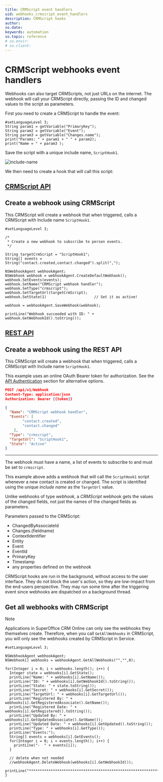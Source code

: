 ```yaml
---
title: CRMScript event handlers
uid: webhooks_crmscript_event_handlers
description: CRMScript hooks
author:
so.date:
keywords: automation
so.topic: reference
# so.envir:
# so.client:
---
```


# CRMScript webhooks event handlers

Webhooks can also target CRMScripts, not just URLs on the internet. The webhook will call your CRMScript directly, passing the ID and changed values to the script as parameters.

First you need to create a CRMScript to handle the event:

```crmscript
#setLanguageLevel 3;
String param1 = getVariable("PrimaryKey");
String param2 = getVariable("Event");
String param3 = getVariable("Changes.name");
print("Params: " + param1 + " " + param2);
print("Name = " + param3 );
```

Save the script with a unique include name, `ScriptHook1`.

![include-name][include-img]

We then need to create a hook that will call this script:

<!-- markdownlint-disable MD051 -->
## [CRMScript API](#tab/Webhook-CRMScript)

## Create a webhook using CRMScript

This CRMScript will create a webhook that when triggered, calls a CRMScript with Include name `ScriptHook1`.

```crmscript
#setLanguageLevel 3;

/*
 * Create a new webhook to subscribe to person events.
 */

String targetCrmScript = "ScriptHook1";
String[] events = String("contact.created,contact.changed").split(",");

NSWebhookAgent webhookAgent;
NSWebhook webhook = webhookAgent.CreateDefaultWebhook();
webhook.SetEvents(events);
webhook.SetName("CRMScript webhook handler");
webhook.SetType("crmscript");
webhook.SetTargetUrl(targetCrmScript);
webhook.SetState(1)                      // Set it as active!

webhook = webhookAgent.SaveWebhook(webhook);

printLine("Webhook succeeded with ID: " + webhook.GetWebhookId().toString());
```

## [REST API](#tab/Webhook-REST)

## Create a webhook using the REST API

This CRMScript will create a webhook that when triggered, calls a CRMScript with Include name `ScriptHook1`.

This example uses an online OAuth Bearer token for authorization. See the [API Authentication][1] section for alternative options.

``` json
POST /api/v1/Webhook
Content-Type: application/json
Authorization: Bearer {{token}}

{
  "Name": "CRMScript webhook handler",
  "Events": [
        "contact.created",
        "contact.changed"
    ],
  "Type": "crmscript",
  "TargetUrl": "ScriptHook1",
  "State": "Active"
}
```

***
<!-- markdownlint-restore -->

The webhook must have a name, a list of events to subscribe to and must be set to `crmscript`.

This example above adds a webhook that will call the `ScriptHook1` script whenever a new contact is created or changed. The script is identified using the unique *include name* as the `TargetUrl` value.

Unlike webhooks of type *webhook*, a *CRMScript* webhook gets the values of the changed fields, not just the names of the changed fields as parameters.

Parameters passed to the CRMScript:

* ChangedByAssociateId
* Changes.(fieldname)
* ContextIdentifier
* Entity
* Event
* EventId
* PrimaryKey
* Timestamp
* any properties defined on the webhook

CRMScript hooks are run in the background, without access to the user interface. They do not block the user's action, so they are low-impact from the end-users perspective. They may run some time after the triggering event since webhooks are dispatched on a background thread.

## Get all webhooks with CRMScript

> [!NOTE]
> Applications in SuperOffice CRM Online can only see the webhooks they themselves create. Therefore, when you call `GetAllWebhooks` in CRMScript, you will only see the webhooks created by CRMScript in Service.

```crmscript
#setLanguageLevel 3;

NSWebhookAgent webhookAgent;
NSWebhook[] webhooks = webhookAgent.GetAllWebhooks("","",0);

for(Integer i = 0; i < webhooks.length(); i++) {
  Integer state = webhooks[i].GetState();
  printLine("Name: " + webhooks[i].GetName());
  printLine("ID: " + webhooks[i].GetWebhookId().toString());
  printLine("State: " + state.toString());
  printLine("Secret: " + webhooks[i].GetSecret());
  printLine("TargetUrl: " + webhooks[i].GetTargetUrl());
  printLine("Registered By: " + webhooks[i].GetRegisteredAssociate().GetName());
  printLine("Registered Date: " + webhooks[i].GetRegistered().toString());
  printLine("Updated By: " + webhooks[i].GetUpdatedAssociate().GetName());
  printLine("Updated Date: " + webhooks[i].GetUpdated().toString());
  printLine("Type: " + webhooks[i].GetType());
  printLine("Events:");
  String[] events = webhooks[i].GetEvents();
  for(Integer i = 0; i < events.length(); i++) {
    printLine("-  " + events[i]);
  }

  // delete when not needed
  //webhookAgent.DeleteWebhook(webhooks[i].GetWebhookId());
  printLine("****************************************************************");
}
```

<!-- referenced links -->

[1]: ../../api/authentication/overview.md

<!-- referenced images -->

[include-img]: media/webhook-include-name.png
